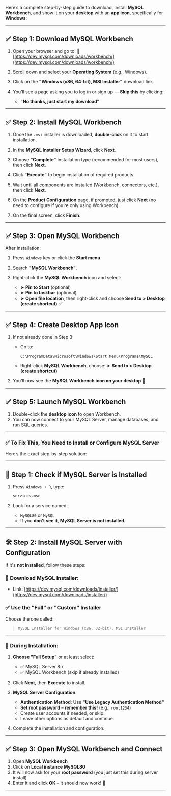 Here’s a complete step-by-step guide to download, install **MySQL Workbench**, and show it on your **desktop** with an **app icon**, specifically for **Windows**:

---

## ✅ Step 1: Download MySQL Workbench

1. Open your browser and go to:
   🔗 [https://dev.mysql.com/downloads/workbench/](https://dev.mysql.com/downloads/workbench/)

2. Scroll down and select your **Operating System** (e.g., Windows).

3. Click on the **"Windows (x86, 64-bit), MSI Installer"** download link.

4. You’ll see a page asking you to log in or sign up — **Skip this** by clicking:

   - **"No thanks, just start my download"**

---

## ✅ Step 2: Install MySQL Workbench

1. Once the `.msi` installer is downloaded, **double-click** on it to start installation.

2. In the **MySQL Installer Setup Wizard**, click **Next**.

3. Choose **"Complete"** installation type (recommended for most users), then click **Next**.

4. Click **"Execute"** to begin installation of required products.

5. Wait until all components are installed (Workbench, connectors, etc.), then click **Next**.

6. On the **Product Configuration** page, if prompted, just click **Next** (no need to configure if you’re only using Workbench).

7. On the final screen, click **Finish**.

---

## ✅ Step 3: Open MySQL Workbench

After installation:

1. Press `Windows` key or click the **Start menu**.
2. Search **"MySQL Workbench"**.
3. Right-click the **MySQL Workbench** icon and select:

   - ➤ **Pin to Start** (optional)
   - ➤ **Pin to taskbar** (optional)
   - ➤ **Open file location**, then right-click and choose **Send to > Desktop (create shortcut)** ✅

---

## ✅ Step 4: Create Desktop App Icon

1. If not already done in Step 3:

   - Go to:

     ```
     C:\ProgramData\Microsoft\Windows\Start Menu\Programs\MySQL
     ```

   - Right-click **MySQL Workbench**, choose:
     ➤ **Send to > Desktop (create shortcut)**

2. You’ll now see the **MySQL Workbench icon on your desktop** 🎉

---

## ✅ Step 5: Launch MySQL Workbench

1. Double-click the **desktop icon** to open Workbench.
2. You can now connect to your MySQL Server, manage databases, and run SQL queries.

---

### ✅ To Fix This, You Need to Install or Configure **MySQL Server**

Here’s the exact step-by-step solution:

---

## 🧩 Step 1: Check if MySQL Server is Installed

1. Press `Windows + R`, type:

   ```
   services.msc
   ```

2. Look for a service named:

   - `MySQL80` or `MySQL`
   - If you **don’t see it**, **MySQL Server is not installed.**

---

## 🛠️ Step 2: Install MySQL Server with Configuration

If it's **not installed**, follow these steps:

### 🔽 Download MySQL Installer:

- Link: [https://dev.mysql.com/downloads/installer/](https://dev.mysql.com/downloads/installer/)

### ✅ Use the "Full" or "Custom" Installer

Choose the one called:

> `MySQL Installer for Windows (x86, 32-bit), MSI Installer`

---

### 🚀 During Installation:

1. **Choose "Full Setup"** or at least select:

   - ✅ MySQL Server 8.x
   - ✅ MySQL Workbench (skip if already installed)

2. Click **Next**, then **Execute** to install.

3. **MySQL Server Configuration**:

   - **Authentication Method**: Use **"Use Legacy Authentication Method"**
   - **Set root password** – **remember this!** (e.g., `root1234`)
   - Create user accounts if needed, or skip.
   - Leave other options as default and continue.

4. Complete the installation and configuration.

---

## ✅ Step 3: Open MySQL Workbench and Connect

1. Open **MySQL Workbench**
2. Click on **Local instance MySQL80**
3. It will now ask for your **root password** (you just set this during server install)
4. Enter it and click **OK** – it should now work! 🎉

---
